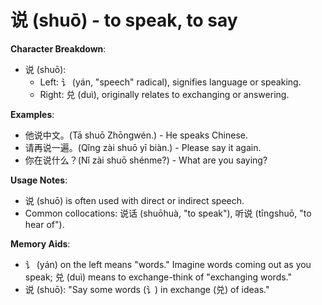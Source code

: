 # **说 (shuō) - to speak, to say**

**Character Breakdown**:  
- 说 (shuō):
  - Left: 讠 (yán, "speech" radical), signifies language or speaking.
  - Right: 兑 (duì), originally relates to exchanging or answering.

**Examples**:  
- 他说中文。(Tā shuō Zhōngwén.) - He speaks Chinese.  
- 请再说一遍。(Qǐng zài shuō yī biàn.) - Please say it again.  
- 你在说什么？(Nǐ zài shuō shénme?) - What are you saying?

**Usage Notes**:  
- 说 (shuō) is often used with direct or indirect speech.  
- Common collocations: 说话 (shuōhuà, "to speak"), 听说 (tīngshuō, "to hear of").

**Memory Aids**:  
- 讠 (yán) on the left means "words." Imagine words coming out as you speak; 兑 (duì) means to exchange-think of "exchanging words."  
- 说 (shuō): "Say some words (讠) in exchange (兑) of ideas."